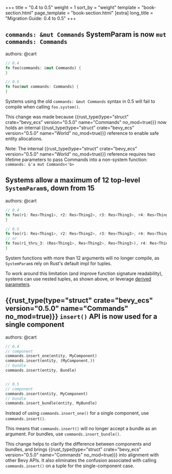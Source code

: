 +++
title = "0.4 to 0.5"
weight = 1
sort_by = "weight"
template = "book-section.html"
page_template = "book-section.html"
[extra]
long_title = "Migration Guide: 0.4 to 0.5"
+++

<!-- TODO: link to release blog post here -->

## `commands: &mut Commands` SystemParam is now `mut commands: Commands`

<div class="release-feature-authors">authors: @cart</div>

```rust
// 0.4
fn foo(commands: &mut Commands) {
}

// 0.5
fn foo(mut commands: Commands) {
}
```

Systems using the old `commands: &mut Commands` syntax in 0.5 will fail to compile when calling `foo.system()`.

This change was made because {{rust_type(type="struct" crate="bevy_ecs" version="0.5.0" name="Commands" no_mod=true)}}
now holds an internal {{rust_type(type="struct" crate="bevy_ecs" version="0.5.0" name="World" no_mod=true)}}
reference to enable safe entity allocations.

Note: The internal {{rust_type(type="struct" crate="bevy_ecs" version="0.5.0" name="World" no_mod=true)}} reference requires two lifetime parameters to pass Commands into a non-system function: ```commands: &'a mut Commands<'b>```

## Systems allow a maximum of 12 top-level `SystemParam`s, down from 15

<div class="release-feature-authors">authors: @cart</div>

```rust
// 0.4
fn foo(r1: Res<Thing1>, r2: Res<Thing2>, r3: Res<Thing3>, r4: Res<Thing4>, ... r15: Res<Thing15>) {
}

// 0.5
fn foo(r1: Res<Thing1>, r2: Res<Thing2>, r3: Res<Thing3>, r4: Res<Thing4>, ... r12: Res<Thing12>) {
// or
fn foo(r1_thru_3: (Res<Thing1>, Res<Thing2>, Res<Thing3>), r4: Res<Thing4>, ... r15: Res<Thing15>) {
}
```

System functions with more than 12 arguments will no longer compile, as `SystemParam`s rely on Rust's default impl for tuples.

To work around this limitation (and improve function signature readability), systems can use nested tuples, as shown above, or leverage [derived parameters](https://github.com/bevyengine/bevy/blob/main/examples/ecs/system_param.rs).

## {{rust_type(type="struct" crate="bevy_ecs" version="0.5.0" name="Commands" no_mod=true)}} `insert()` API is now used for a single component

<div class="release-feature-authors">authors: @cart</div>


```rust
// 0.4
// component
commands.insert_one(entity, MyComponent)
commands.insert(entity, (MyComponent,))
// bundle
commands.insert(entity, Bundle)


// 0.5
// component
commands.insert(entity, MyComponent)
// bundle
commands.insert_bundle(entity, MyBundle)
```

Instead of using `commands.insert_one()` for a single component, use `commands.insert()`.

This means that `commands.insert()` will no longer accept a bundle as an argument. For bundles, use `commands.insert_bundle()`.

This change helps to clarify the difference between components and bundles, and brings {{rust_type(type="struct" crate="bevy_ecs" version="0.5.0" name="Commands" no_mod=true)}} into alignment with other Bevy APIs. It also eliminates the confusion associated with calling `commands.insert()` on a tuple for the single-component case.
